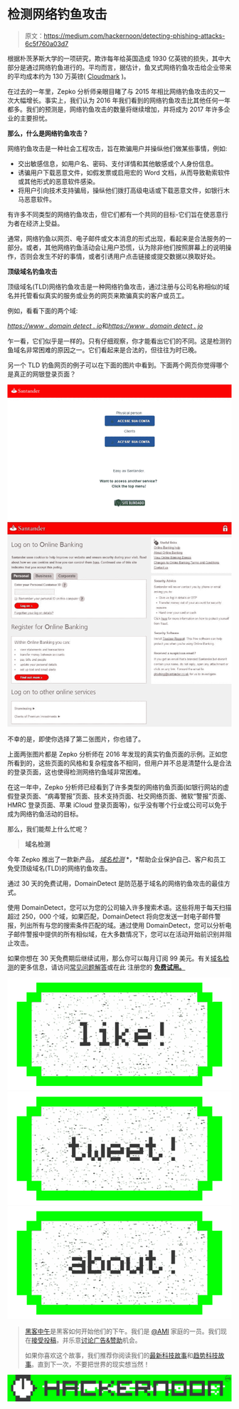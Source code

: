 # 检测网络钓鱼攻击

> 原文：<https://medium.com/hackernoon/detecting-phishing-attacks-6c5f760a03d7>

根据朴茨茅斯大学的一项研究，欺诈每年给英国造成 1930 亿英镑的损失，其中大部分是通过网络钓鱼进行的。平均而言，据估计，鱼叉式网络钓鱼攻击给企业带来的平均成本约为 130 万英镑( [Cloudmark](https://blog.cloudmark.com/2016/01/13/survey-spear-phishing-a-top-security-concern-to-enterprises/) )。

在过去的一年里，Zepko 分析师亲眼目睹了与 2015 年相比网络钓鱼攻击的又一次大幅增长。事实上，我们认为 2016 年我们看到的网络钓鱼攻击比其他任何一年都多。我们的预测是，网络钓鱼攻击的数量将继续增加，并将成为 2017 年许多企业的主要担忧。

**那么，什么是网络钓鱼攻击？**

网络钓鱼攻击是一种社会工程攻击，旨在欺骗用户并操纵他们做某些事情，例如:

*   交出敏感信息，如用户名、密码、支付详情和其他敏感或个人身份信息。
*   诱骗用户下载恶意文件，如假发票或启用宏的 Word 文档，从而导致勒索软件或其他形式的恶意软件感染。
*   将用户引向技术支持骗局，操纵他们拨打高级电话或下载恶意文件，如银行木马恶意软件。

有许多不同类型的网络钓鱼攻击，但它们都有一个共同的目标-它们旨在使恶意行为者在经济上受益。

通常，网络钓鱼以网页、电子邮件或文本消息的形式出现，看起来是合法服务的一部分。或者，其他网络钓鱼活动会让用户恐慌，认为除非他们按照屏幕上的说明操作，否则会发生不好的事情，或者引诱用户点击链接或提交数据以换取好处。

**顶级域名钓鱼攻击**

顶级域名(TLD)网络钓鱼攻击是一种网络钓鱼攻击，通过注册与公司名称相似的域名并托管看似真实的服务或业务的网页来欺骗真实的客户或员工。

例如，看看下面的两个域:

[*https://www . domain detect . io*](https://www.domaindetect.io)和[*https://www . domain detect . jo*](https://www.domaindetect.jo)

乍一看，它们似乎是一样的。只有仔细观察，你才能看出它们的不同。这是检测钓鱼域名非常困难的原因之一。它们看起来是合法的，但往往为时已晚。

另一个 TLD 钓鱼网页的例子可以在下面的图片中看到。下面两个网页你觉得哪个是真正的网银登录页面？

![](img/538b999e80a83a7a5e6adf102fb39a08.png)![](img/75ddae422310014c456324961500fa75.png)

不幸的是，即使你选择了第二张图片，你也错了。

上面两张图片都是 Zepko 分析师在 2016 年发现的真实钓鱼页面的示例。正如您所看到的，这些页面的风格和复杂程度各不相同，但用户并不总是清楚什么是合法的登录页面，这也使得检测网络钓鱼域非常困难。

在这一年中，Zepko 分析师已经看到了许多类型的网络钓鱼页面(如银行网站的虚假登录页面、“病毒警报”页面、技术支持页面、社交网络页面、微软“警报”页面、HMRC 登录页面、苹果 iCloud 登录页面等)，似乎没有哪个行业或公司可以免于成为网络钓鱼活动的目标。

那么，我们能帮上什么忙呢？

> **域名检测**

今年 Zepko 推出了一款新产品， [*域名检测*](https://www.domaindetect.io/) *，*帮助企业保护自己、客户和员工免受顶级域名(TLD)的网络钓鱼攻击。

通过 30 天的免费试用，DomainDetect 是防范基于域名的网络钓鱼攻击的最佳方式。

使用 DomainDetect，您可以为您的公司输入许多搜索术语。这些将用于每天扫描超过 250，000 个域，如果匹配，DomainDetect 将向您发送一封电子邮件警报，列出所有与您的搜索条件匹配的域。通过使用 DomainDetect，您可以分析电子邮件警报中提供的所有相似域，在大多数情况下，您可以在活动开始前识别并阻止攻击。

如果你想在 30 天免费期后继续试用，那么你可以每月订阅 99 美元。有关[域名检测](https://www.domaindetect.io/)的更多信息，请访问[常见问题解答](https://www.domaindetect.io/faq/)或在此 注册您的 [**免费试用。**](https://panel.domaindetect.io/register/)

[![](img/50ef4044ecd4e250b5d50f368b775d38.png)](http://bit.ly/HackernoonFB)[![](img/979d9a46439d5aebbdcdca574e21dc81.png)](https://goo.gl/k7XYbx)[![](img/2930ba6bd2c12218fdbbf7e02c8746ff.png)](https://goo.gl/4ofytp)

> [黑客中午](http://bit.ly/Hackernoon)是黑客如何开始他们的下午。我们是 [@AMI](http://bit.ly/atAMIatAMI) 家庭的一员。我们现在[接受投稿](http://bit.ly/hackernoonsubmission)，并乐意[讨论广告&赞助](mailto:partners@amipublications.com)机会。
> 
> 如果你喜欢这个故事，我们推荐你阅读我们的[最新科技故事](http://bit.ly/hackernoonlatestt)和[趋势科技故事](https://hackernoon.com/trending)。直到下一次，不要把世界的现实想当然！

![](img/be0ca55ba73a573dce11effb2ee80d56.png)